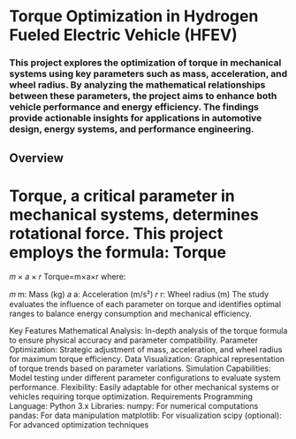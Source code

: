 # Torque Optimization in Hydrogen Fueled Electric Vehicle (HFEV)
### This project explores the optimization of torque in mechanical systems using key parameters such as mass, acceleration, and wheel radius. By analyzing the mathematical relationships between these parameters, the project aims to enhance both vehicle performance and energy efficiency. The findings provide actionable insights for applications in automotive design, energy systems, and performance engineering.

## Overview
Torque, a critical parameter in mechanical systems, determines rotational force. This project employs the formula:
Torque
=
𝑚
×
𝑎
×
𝑟
Torque=m×a×r
where:

𝑚
m: Mass (kg)
𝑎
a: Acceleration (m/s²)
𝑟
r: Wheel radius (m)
The study evaluates the influence of each parameter on torque and identifies optimal ranges to balance energy consumption and mechanical efficiency.

Key Features
Mathematical Analysis: In-depth analysis of the torque formula to ensure physical accuracy and parameter compatibility.
Parameter Optimization: Strategic adjustment of mass, acceleration, and wheel radius for maximum torque efficiency.
Data Visualization: Graphical representation of torque trends based on parameter variations.
Simulation Capabilities: Model testing under different parameter configurations to evaluate system performance.
Flexibility: Easily adaptable for other mechanical systems or vehicles requiring torque optimization.
Requirements
Programming Language: Python 3.x
Libraries:
numpy: For numerical computations
pandas: For data manipulation
matplotlib: For visualization
scipy (optional): For advanced optimization techniques
